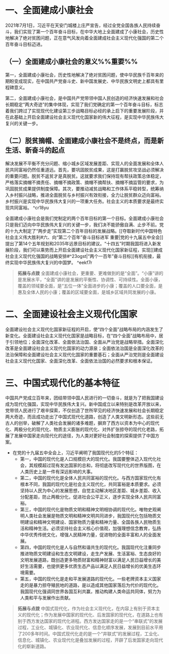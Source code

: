 # 一、全面建成小康社会
2021年7月1日，习近平在天安门城楼上庄严宣告，经过全党全国各族人民持续奋斗，我们实现了第一个百年奋斗目标，在中华大地上全面建成了小康社会，历史性地解决了绝对贫困问题，正在意气风发向着全面建成社会主义现代化强国的第二个百年奋斗目标迈进。
## （一）全面建成小康社会的意义%%重要%%
第一，全面建成小康社会，历史性地解决了绝对贫困问题，使中华民族千百年来的期盼变成现实，在中国共产党奋斗史、新中国发展史、中华民族文明史上都具有里程碑意义。

第二，全面建成小康社会，是中国共产党带领中国人民创造的经济快速发展和社会长期稳定“两大奇迹”的集中体现，实现了我们党确定的第一个百年奋斗目标，标志着我们跨过了实现现代化建设第三步战略目标必经的承上启下的重要发展阶段，并在此基础上开启全面建设社会主义现代化国家新的伟大征程，是实现中华民族伟大复兴的关键一步。
## （二）脱贫摘帽、全面建成小康社会不是终点，而是新生活、新奋斗的起点
解决发展不平衡不充分问题、缩小城乡区域发展差距、实现人的全面发展和全体人民共同富裕仍然任重道远。首先，要巩固脱贫成果，这是打赢脱贫攻坚战必须解决的重要问题。脱贫不返贫才是真脱贫。这就要求我们保持现有帮扶政策总体稳定，严格落实摘帽不摘责任、摘帽不摘政策、摘帽不摘帮扶、摘帽不摘监管的要求，为巩固脱贫成果提供制度保障。其次，要推动减贫战略和工作体系平稳转型，统筹纳入乡村振兴战略，推进全面脱贫与乡村振兴有效衔接，全力让脱贫群众迈向富裕。乡村振兴是实现中华民族伟大复兴的一项重大任务。社会主义的本质要求是最终实现共同富裕。 ^cr18yu

全面建成小康社会是我们党制定的两个百年目标的第一个目标。全面建成小康社会只是我们迈向中华民族伟大复兴的关键一步，我们决不能骄傲自满、止步不前。党的十九大制定了“两步走”实现第二个百年目标的发展战略。[[夺取新时代中国特色社会主义伟大胜利#六、向“第二个百年”奋斗目标进军 重要|党的十九届五中全会]]提出了第14个五年规划和2035年远景目标的建议。“十四五”时期我国将进入新发展阶段，我们可以乘势而上开启全面建设社会主义现代化国家新征程，实现[[建成社会主义现代化强国的战略安排#^23ogst|“两个一百年”奋斗目标]]有机衔接，最终实现中华民族伟大复兴的中国梦。 ^eekf7r

>**拓展与点拨**
全面建成小康社会，更重要、更难做到的是“全面”。“小康”讲的是发展水平，“全面”讲的是发展的平衡性、协调性、可持续性。全面小康，覆盖的领域要全面，是“五位一体”全面进步的小康；覆盖的人口要全面，是惠及全体人民的小康；覆盖的区域要全面，是城乡区域共同发展的小康。

# 二、全面建设社会主义现代化国家
全面建设社会主义现代化国家新征程的开启，使“四个全面”战略布局的内涵发生了新变化。全面建设社会主义现代化国家是战略目标，在“四个全面”战略布局中，居于引领地位；全面深化改革、全面依法治国、全面从严治党是战略举措。全面深化改革是全面建设社会主义现代化国家的动力源泉；全面依法治国是全面深化改革的法治保障和全面建设社会主义现代化国家的重要基石；全面从严治党则是全面建设社会主义现代化国家、全面深化改革、全面依法治国的必然要求和根本保证。
# 三、中国式现代化的基本特征
中国共产党成立百年来，团结带领中国人民进行的一切奋斗，就是为了把我国建设成为现代化强国，实现中华民族伟大复兴。新中国成立以来特别是改革开放以来，党带领人民进行了艰辛探索，不仅创造了世所罕见的经济快速发展和社会长期稳定两大奇迹，而且成功走出了中国式现代化道路，创造了人类文明新形态。这些前无古人的创举，破解了人类社会发展的诸多难题，摒弃了西方以资本为中心的现代化、两极分化的现代化、物质主义膨胀的现代化、对外扩张掠夺的现代化老路，拓展了发展中国家走向现代化的途径，为人类对更好社会制度的探索提供了中国方案。

- 在党的十九届五中全会上，习近平阐明了我国现代化的5个特征：
	- 第一，中国的现代化是人口规模巨大的现代化。我国要整体迈入现代化社会，其规模超过现有发达国家的总和，将彻底改写现代化的世界版图，在人类历史上是一件有深远影响的大事。
	- 第二，中国的现代化是全体人民共同富裕的现代化。与西方国家现代化有根本不同，我国的现代化是社会主义现代化，共同富裕是本质要求。必须坚持以人民为中心的发展思想，自觉主动解决地区差距、城乡差距、收入分配差距，防止两极分化，促进社会公平正义，逐步实现全体人民共同富裕。
	- 第三，中国的现代化是物质文明和精神文明相协调的现代化。唯物史观阐明人类社会发展是物质文明和精神文明共同进步，我国现代化包括物质文明建设和精神文明建设、国家物质力量和精神力量、全国各族人民物质生活和精神生活。必须坚持社会主义核心价值观，加强理想信念教育，弘扬中华优秀传统文化，增强人民精神力量，促进物的全面丰富和人的全面发展。
	- 第四，中国的现代化是人与自然和谐共生的现代化。我国现代化注重同步推进物质文明建设和生态文明建设，走生产发展、生活富裕、生态良好的文明发展道路，既创造更多物质财富和精神财富以满足人民日益增长的美好生活需要，也提供更多优质生态产品以满足人民日益增长的优美生态环境需要。
	- 第五，中国的现代化是走和平发展道路的现代化。一些老牌资本主义国家走的是暴力掠夺殖民地的道路，是以造成其他国家落后为代价的现代化。我国现代化强调同世界各国互利共赢，推动构建人类命运共同体，努力为人类和平与发展作出贡献。

>**拓展与点拨**
中国式现代化，作为社会主义现代化，在内容上有别于资本主义的现代化；作为发展中国家的现代化、后发国家的现代化，在道路上也有别于西方发达国家的现代化进程。西方发达国家走的是一个“串联式”的发展过程，工业化、城镇化、农业现代化、信息化顺序发展，发展到目前水平用了200多年时间。中国式现代化走的是一个“井联式”的发展过程，工业化、信息化、城镇化、农业现代化是叠加发展的过程，开辟了后发国家走向现代化的崭新道路。